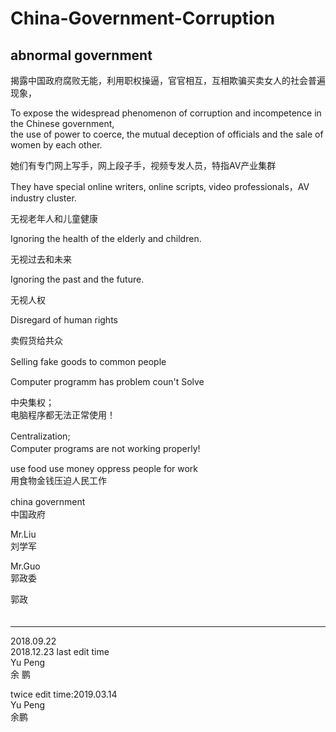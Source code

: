 # China-Government-Corruption

abnormal government
-------------------------------------------

揭露中国政府腐败无能，利用职权操逼，官官相互，互相欺骗买卖女人的社会普遍现象，

To expose the widespread phenomenon of corruption and incompetence in the Chinese government,    </br>
the use of power to coerce, the mutual deception of officials and the sale of women by each other.  </br>

她们有专门网上写手，网上段子手，视频专发人员，特指AV产业集群  </br>

They have special online writers, online scripts, video professionals，AV industry cluster. </br>

无视老年人和儿童健康 </br>

Ignoring the health of the elderly and children. </br>

无视过去和未来</br>

Ignoring the past and the future.</br>

无视人权</br>

Disregard of human rights </br>

卖假货给共众

Selling fake goods to common people　</br>

Computer programm has problem coun't Solve </br>


中央集权；　　　　　　　　　　　</br>
电脑程序都无法正常使用！　　　　</br>


Centralization;　　　　　　　</br>
Computer programs are not working properly!　　　　</br>

use food use money oppress people for work </br>
用食物金钱压迫人民工作</br>

china government　</br>
中国政府 </br>

Mr.Liu </br>
刘学军</br>

Mr.Guo <br>
郭政委 </br>

郭政　</br>　　


---------------------------------------------------

2018.09.22 </br>
2018.12.23 last edit time</br>
Yu Peng</br>
余 鹏 </br>

twice edit time:2019.03.14</br>
Yu Peng</br>
余鹏</br>



